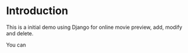 # Introduction

This is a initial demo using Django for online movie preview, add, modify and delete.

You can 